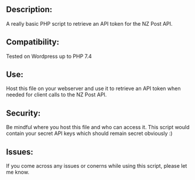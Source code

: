 <h2>Description:</h2>  

A really basic PHP script to retrieve an API token for the NZ Post API.
<h2>Compatibility:</h2>  

Tested on Wordpress up to PHP 7.4

<h2>Use:</h2>  

Host this file on your webserver and use it to retrieve an API token when needed for client calls to the NZ Post API.

<h2>Security:</h2>  

Be mindful where you host this file and who can access it. This script would contain your secret API keys which should remain secret obviously :)

<h2>Issues:</h2>  

If you come across any issues or conerns while using this script, please let me know.
